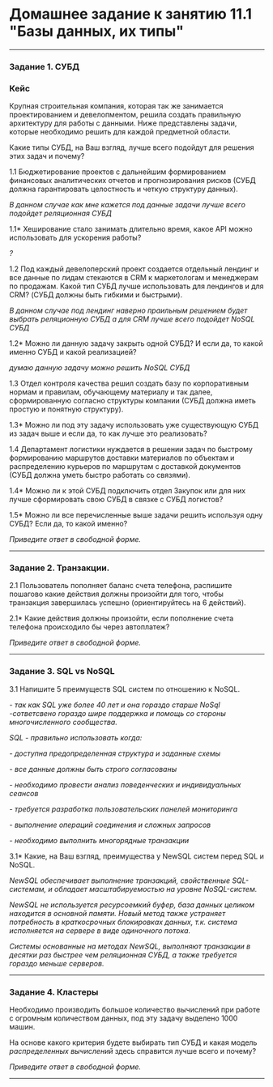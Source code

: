 # Домашнее задание к занятию 11.1 "Базы данных, их типы"

---

### Задание 1. СУБД

### Кейс
Крупная строительная компания, которая так же занимается проектированием и девелопментом, решила создать 
правильную архитектуру для работы с данными. Ниже представлены задачи, которые необходимо решить для
каждой предметной области. 

Какие типы СУБД, на Ваш взгляд, лучше всего подойдут для решения этих задач и почему? 
 
1.1 Бюджетирование проектов с дальнейшим формированием финансовых аналитических отчетов и прогнозирования рисков
(СУБД должна гарантировать целостность и четкую структуру данных).

*В данном случае как мне кажется под данные задачи лучше всего подойдет реляционная СУБД*

1.1* Хеширование стало занимать длительно время, какое API можно использовать для ускорения работы? 

*?*

1.2 Под каждый девелоперский проект создается отдельный лендинг и все данные по лидам стекаются в CRM к 
маркетологам и менеджерам по продажам. Какой тип СУБД лучше использовать для лендингов и для CRM? 
(СУБД должны быть гибкими и быстрыми).

*В данном случае под лендинг наверно праильным решением будет выбрать реляционную СУБД а для CRM лучше всего подойдет NoSQL СУБД*

1.2* Можно ли данную задачу закрыть одной СУБД? И если да, то какой именно СУБД и какой реализацией?

*думаю данную задачу можно решить NoSQL СУБД*

1.3 Отдел контроля качества решил создать базу по корпоративным нормам и правилам, обучающему материалу 
и так далее, сформированную согласно структуры компании (СУБД должна иметь простую и понятную структуру).

1.3* Можно ли под эту задачу использовать уже существующую СУБД из задач выше и если да, то как лучше это 
реализовать?

1.4 Департамент логистики нуждается в решении задач по быстрому формированию маршрутов доставки материалов 
по объектам и распределению курьеров по маршрутам с доставкой документов (СУБД должна уметь быстро работать
со связями).

1.4* Можно ли к этой СУБД подключить отдел Закупок или для них лучше сформировать свою СУБД в связке с СУБД 
логистов?

1.5* Можно ли все перечисленные выше задачи решить используя одну СУБД? Если да, то какой именно?

*Приведите ответ в свободной форме.*

---

### Задание 2. Транзакции.

2.1 Пользователь пополняет баланс счета телефона, распишите пошагово какие действия должны произойти для того, чтобы 
транзакция завершилась успешно (ориентируйтесь на 6 действий).

2.1* Какие действия должны произойти, если пополнение счета телефона происходило бы через автоплатеж?

*Приведите ответ в свободной форме.*

---

### Задание 3. SQL vs NoSQL

3.1 Напишите 5 преимуществ SQL систем по отношению к NoSQL. 

*- так как SQL уже более 40 лет и она гораздо старше NoSql -сответсвено гораздо шире поддержка и помощь со стороны многочисленного сообщества.*

*SQL - правильно использовать когда:*

*- доступна предопределенная структура и заданные схемы*
    
*- все данные должны быть строго согласованы*
    
*- необходимо провести анализ поведенческих и индивидуальных сеансов*
    
*- требуется разработка пользовательских панелей мониторинга*
    
*- выполнение операций соединения и сложных запросов*
    
*- необходимо выполнить многорядные транзакции*

3.1* Какие, на Ваш взгляд, преимущества у NewSQL систем перед SQL и NoSQL.

*NewSQL обеспечивает выполнение транзакций, свойственные SQL-системам, и обладает масштабируемостью на уровне NoSQL-систем.*

 *NewSQL не используется ресурсоемкий буфер, база данных целиком находится в основной памяти. Новый метод также устраняет потребность в краткосрочных блокировках данных, т.к. система исполняется на сервере в виде одиночного потока.*
 
*Системы основанные на методах NewSQL, выполняют транзакции в десятки раз быстрее чем реляционная СУБД, а также  требуется гораздо меньше серверов.*

---

### Задание 4. Кластеры

Необходимо производить большое количество вычислений при работе с огромным количеством данных, под эту задачу 
выделено 1000 машин. 

На основе какого критерия будете выбирать тип СУБД и какая модель *распределенных вычислений* 
здесь справится лучше всего и почему?

*Приведите ответ в свободной форме.*

---

